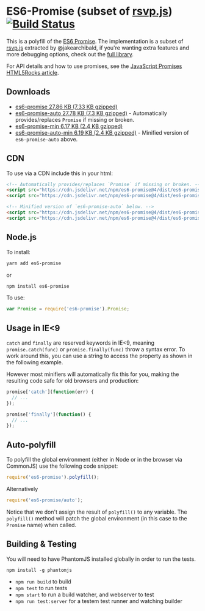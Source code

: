 # ES6-Promise (subset of [rsvp.js](https://github.com/tildeio/rsvp.js)) [![Build Status](https://travis-ci.org/stefanpenner/es6-promise.svg?branch=master)](https://travis-ci.org/stefanpenner/es6-promise)

This is a polyfill of the [ES6 Promise](http://www.ecma-international.org/ecma-262/6.0/#sec-promise-constructor). The implementation is a subset of [rsvp.js](https://github.com/tildeio/rsvp.js) extracted by @jakearchibald, if you're wanting extra features and more debugging options, check out the [full library](https://github.com/tildeio/rsvp.js).

For API details and how to use promises, see the <a href="http://www.html5rocks.com/en/tutorials/es6/promises/">JavaScript Promises HTML5Rocks article</a>.

## Downloads

* [es6-promise 27.86 KB (7.33 KB gzipped)](https://cdn.jsdelivr.net/npm/es6-promise/dist/es6-promise.js)
* [es6-promise-auto 27.78 KB (7.3 KB gzipped)](https://cdn.jsdelivr.net/npm/es6-promise/dist/es6-promise.auto.js) - Automatically provides/replaces `Promise` if missing or broken.
* [es6-promise-min 6.17 KB (2.4 KB gzipped)](https://cdn.jsdelivr.net/npm/es6-promise/dist/es6-promise.min.js)
* [es6-promise-auto-min 6.19 KB (2.4 KB gzipped)](https://cdn.jsdelivr.net/npm/es6-promise/dist/es6-promise.auto.min.js) - Minified version of `es6-promise-auto` above.

## CDN 

To use via a CDN include this in your html:

```html
<!-- Automatically provides/replaces `Promise` if missing or broken. -->
<script src="https://cdn.jsdelivr.net/npm/es6-promise@4/dist/es6-promise.js"></script>
<script src="https://cdn.jsdelivr.net/npm/es6-promise@4/dist/es6-promise.auto.js"></script> 

<!-- Minified version of `es6-promise-auto` below. -->
<script src="https://cdn.jsdelivr.net/npm/es6-promise@4/dist/es6-promise.min.js"></script>
<script src="https://cdn.jsdelivr.net/npm/es6-promise@4/dist/es6-promise.auto.min.js"></script> 

```

## Node.js

To install:

```sh
yarn add es6-promise
```

or

```sh
npm install es6-promise
```

To use:

```js
var Promise = require('es6-promise').Promise;
```


## Usage in IE<9

`catch` and `finally` are reserved keywords in IE<9, meaning
`promise.catch(func)` or `promise.finally(func)` throw a syntax error. To work
around this, you can use a string to access the property as shown in the
following example.

However most minifiers will automatically fix this for you, making the
resulting code safe for old browsers and production:

```js
promise['catch'](function(err) {
  // ...
});
```

```js
promise['finally'](function() {
  // ...
});
```

## Auto-polyfill

To polyfill the global environment (either in Node or in the browser via CommonJS) use the following code snippet:

```js
require('es6-promise').polyfill();
```

Alternatively

```js
require('es6-promise/auto');
```

Notice that we don't assign the result of `polyfill()` to any variable. The `polyfill()` method will patch the global environment (in this case to the `Promise` name) when called.

## Building & Testing

You will need to have PhantomJS installed globally in order to run the tests.

`npm install -g phantomjs`

* `npm run build` to build
* `npm test` to run tests
* `npm start` to run a build watcher, and webserver to test
* `npm run test:server` for a testem test runner and watching builder
